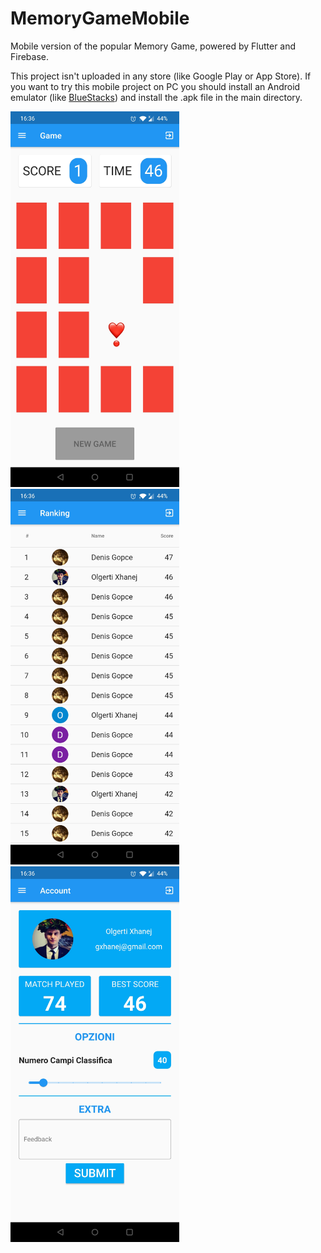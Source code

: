 # MemoryGameMobile
 Mobile version of the popular Memory Game, powered by Flutter and Firebase.
 
 This project isn't uploaded in any store (like Google Play or App Store). If you want to try this mobile project on PC you should install an Android emulator (like [BlueStacks](https://www.bluestacks.com/it/index.html)) and install the .apk file in the main directory.


<div >
 <img src="./img/Screenshot_20201029-163633.jpg" width="270">
 <img src="./img/Screenshot_20201029-163644.jpg" width="270">
 <img src="./img/Screenshot_20201029-163655.jpg" width="270">
</div>

